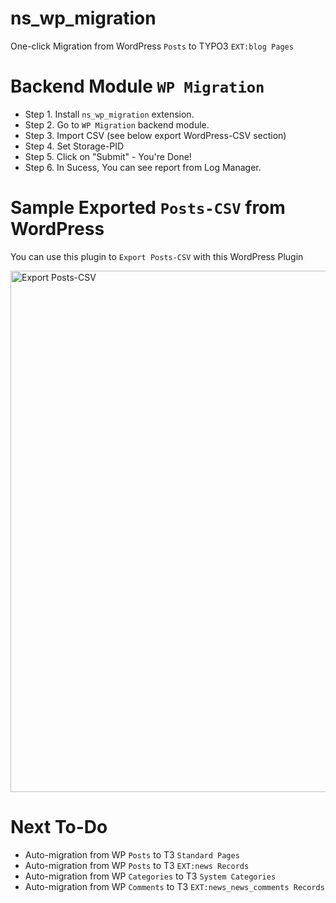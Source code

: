 # ns_wp_migration

One-click Migration from WordPress `Posts` to TYPO3 `EXT:blog Pages`

# Backend Module `WP Migration`

- Step 1. Install `ns_wp_migration` extension.
- Step 2. Go to `WP Migration` backend module.
- Step 3. Import CSV (see below export WordPress-CSV section)
- Step 4. Set Storage-PID
- Step 5. Click on "Submit" - You're Done!
- Step 6. In Sucess, You can see report from Log Manager.

# Sample Exported `Posts-CSV` from WordPress

You can use this plugin to `Export Posts-CSV` with this WordPress Plugin

<img width="834" alt="Export Posts-CSV" src="https://user-images.githubusercontent.com/2622317/227136141-840f8882-6cec-4590-9f8d-2089aef79ac2.png">

# Next To-Do

- Auto-migration from WP `Posts` to T3 `Standard Pages`
- Auto-migration from WP `Posts` to T3 `EXT:news Records`
- Auto-migration from WP `Categories` to T3 `System Categories`
- Auto-migration from WP `Comments` to T3 `EXT:news_news_comments Records`
